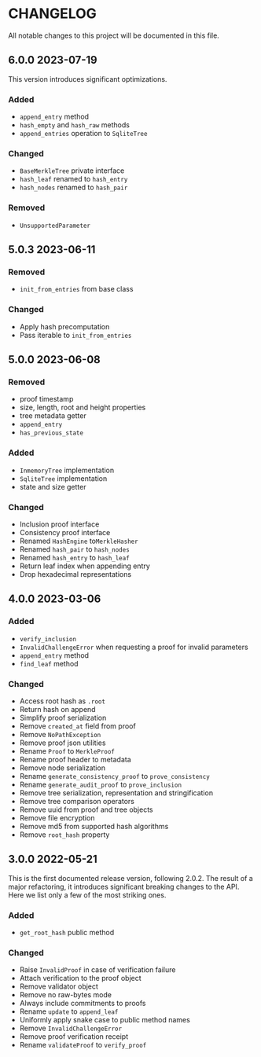 # CHANGELOG

All notable changes to this project will be documented in this file.


## 6.0.0 2023-07-19

This version introduces significant optimizations.


### Added

- `append_entry` method
- `hash_empty` and `hash_raw` methods
- `append_entries` operation to `SqliteTree`


### Changed

- `BaseMerkleTree` private interface
- `hash_leaf` renamed to `hash_entry`
- `hash_nodes` renamed to `hash_pair`


### Removed

- `UnsupportedParameter`


## 5.0.3 2023-06-11

### Removed

- `init_from_entries` from base class

### Changed

- Apply hash precomputation
- Pass iterable to `init_from_entries`


## 5.0.0 2023-06-08

### Removed

- proof timestamp
- size, length, root and height properties
- tree metadata getter
- `append_entry`
- `has_previous_state`

### Added

- `InmemoryTree` implementation
- `SqliteTree` implementation
- state and size getter

### Changed

- Inclusion proof interface
- Consistency proof interface
- Renamed `HashEngine` to`MerkleHasher`
- Renamed `hash_pair` to `hash_nodes`
- Renamed `hash_entry` to `hash_leaf`
- Return leaf index when appending entry
- Drop hexadecimal representations


## 4.0.0 2023-03-06

### Added

- `verify_inclusion`
- `InvalidChallengeError` when requesting a proof for invalid parameters
- `append_entry` method
- `find_leaf` method

### Changed

- Access root hash as `.root`
- Return hash on append
- Simplify proof serialization
- Remove `created_at` field from proof
- Remove `NoPathException`
- Remove proof json utilities
- Rename `Proof` to `MerkleProof`
- Rename proof header to metadata
- Remove node serialization
- Rename `generate_consistency_proof` to `prove_consistency`
- Rename `generate_audit_proof` to `prove_inclusion`
- Remove tree serialization, representation and stringification
- Remove tree comparison operators
- Remove uuid from proof and tree objects
- Remove file encryption
- Remove md5 from supported hash algorithms
- Remove `root_hash` property

## 3.0.0 2022-05-21

This is the first documented release version, following 2.0.2. The result of
a major refactoring, it introduces significant breaking changes to the API. Here
we list only a few of the most striking ones.

### Added

- `get_root_hash` public method

### Changed

- Raise `InvalidProof` in case of verification failure
- Attach verification to the proof object
- Remove validator object
- Remove no raw-bytes mode
- Always include commitments to proofs
- Rename `update` to `append_leaf`
- Uniformly apply snake case to public method names
- Remove `InvalidChallengeError`
- Remove proof verification receipt
- Rename `validateProof` to `verify_proof`
